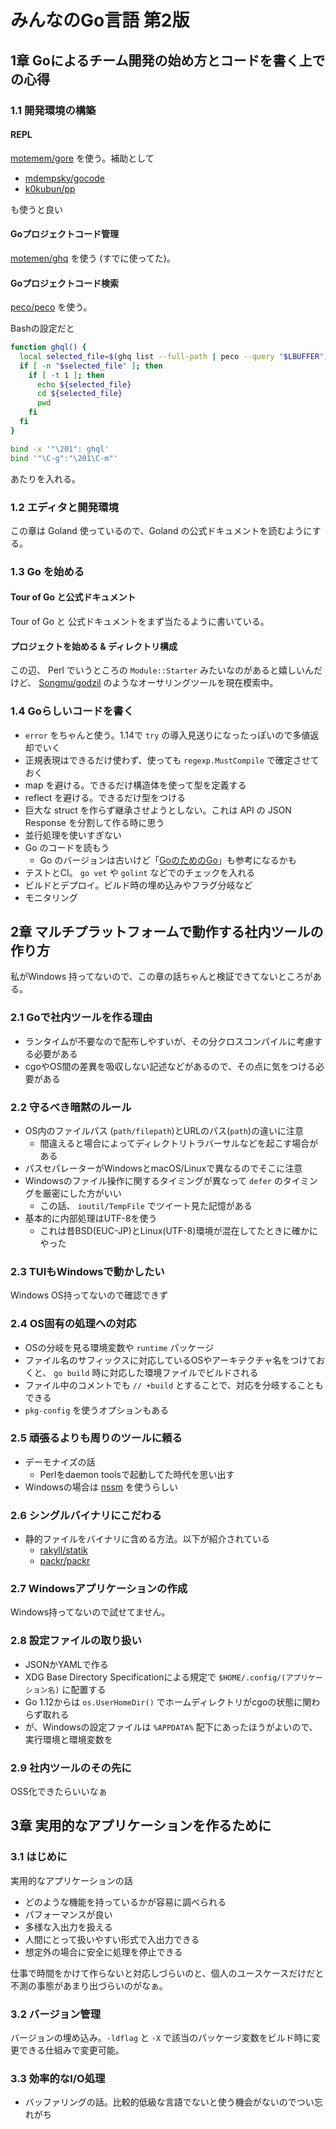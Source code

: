 # みんなのGo言語 第2版

## 1章 Goによるチーム開発の始め方とコードを書く上での心得

### 1.1 開発環境の構築

#### REPL

[motemem/gore](https://github.com/motemem/gore) を使う。補助として
* [mdempsky/gocode](https://github.com/mdempsky/gocode)
* [k0kubun/pp](https://github.com/k0kubun/pp)

も使うと良い

#### Goプロジェクトコード管理

[motemen/ghq](https://github.com/motemen/ghq) を使う (すでに使ってた)。


#### Goプロジェクトコード検索

[peco/peco](https://github.com/peco/peco) を使う。

Bashの設定だと

```bash
function ghql() {
  local selected_file=$(ghq list --full-path | peco --query "$LBUFFER")
  if [ -n "$selected_file" ]; then
    if [ -t 1 ]; then
      echo ${selected_file}
      cd ${selected_file}
      pwd
    fi
  fi
}

bind -x '"\201": ghql'
bind '"\C-g":"\201\C-m"'
```

あたりを入れる。


### 1.2 エディタと開発環境

この章は Goland 使っているので、Goland の公式ドキュメントを読むようにする。


### 1.3 Go を始める

#### Tour of Go と公式ドキュメント

Tour of Go と 公式ドキュメントをまず当たるように書いている。

#### プロジェクトを始める & ディレクトリ構成

この辺、 Perl でいうところの `Module::Starter` みたいなのがあると嬉しいんだけど、 [Songmu/godzil](https://github.com/Songmu/godzil) のようなオーサリングツールを現在模索中。


### 1.4 Goらしいコードを書く

* `error` をちゃんと使う。1.14で `try` の導入見送りになったっぽいので多値返却でいく
* 正規表現はできるだけ使わず、使っても `regexp.MustCompile` で確定させておく
* map を避ける。できるだけ構造体を使って型を定義する
* reflect を避ける。できるだけ型をつける
* 巨大な struct を作らず継承させようとしない。これは API の JSON Response を分割して作る時に思う
* 並行処理を使いすぎない
* Go のコードを読もう
    * Go のバージョンは古いけど「[GoのためのGo](https://motemen.github.io/go-for-go-book/https://motemen.github.io/go-for-go-book/)」も参考になるかも
* テストとCI。 `go vet` や `golint` などでのチェックを入れる
* ビルドとデプロイ。ビルド時の埋め込みやフラグ分岐など
* モニタリング


## 2章 マルチプラットフォームで動作する社内ツールの作り方

私がWindows 持ってないので、この章の話ちゃんと検証できてないところがある。


### 2.1 Goで社内ツールを作る理由

* ランタイムが不要なので配布しやすいが、その分クロスコンパイルに考慮する必要がある
* cgoやOS間の差異を吸収しない記述などがあるので、その点に気をつける必要がある

### 2.2 守るべき暗黙のルール

* OS内のファイルパス (`path/filepath`)とURLのパス(`path`)の違いに注意
    * 間違えると場合によってディレクトリトラバーサルなどを起こす場合がある
* パスセパレーターがWindowsとmacOS/Linuxで異なるのでそこに注意
* Windowsのファイル操作に関するタイミングが異なって `defer` のタイミングを厳密にした方がいい
    * この話、 `ioutil/TempFile` でツイート見た記憶がある
* 基本的に内部処理はUTF-8を使う
    * これは昔BSD(EUC-JP)とLinux(UTF-8)環境が混在してたときに確かにやった
    
### 2.3 TUIもWindowsで動かしたい

Windows OS持ってないので確認できず

### 2.4 OS固有の処理への対応

* OSの分岐を見る環境変数や `runtime` パッケージ
* ファイル名のサフィックスに対応しているOSやアーキテクチャ名をつけておくと、 `go build` 時に対応した環境ファイルでビルドされる
* ファイル中のコメントでも `// +build` とすることで、対応を分岐することもできる
* `pkg-config` を使うオプションもある

### 2.5 頑張るよりも周りのツールに頼る

* デーモナイズの話
    * Perlをdaemon toolsで起動してた時代を思い出す
* Windowsの場合は [nssm](https://nssm.cc/) を使うらしい

### 2.6 シングルバイナリにこだわる

* 静的ファイルをバイナリに含める方法。以下が紹介されている
    * [rakyll/statik](https://github.com/rakyll/statik)
    * [packr/packr](https://github.com/packr/packr)

### 2.7 Windowsアプリケーションの作成

Windows持ってないので試せてません。

### 2.8 設定ファイルの取り扱い

* JSONかYAMLで作る
* XDG Base Directory Specificationによる規定で `$HOME/.config/(アプリケーション名)` に配置する
* Go 1.12からは `os.UserHomeDir()` でホームディレクトリがcgoの状態に関わらず取れる
* が、Windowsの設定ファイルは `%APPDATA%` 配下にあったほうがよいので、実行環境と環境変数を

### 2.9 社内ツールのその先に

OSS化できたらいいなぁ


## 3章 実用的なアプリケーションを作るために

### 3.1 はじめに

実用的なアプリケーションの話

* どのような機能を持っているかが容易に調べられる
* パフォーマンスが良い
* 多様な入出力を扱える
* 人間にとって扱いやすい形式で入出力できる
* 想定外の場合に安全に処理を停止できる

仕事で時間をかけて作らないと対応しづらいのと、個人のユースケースだけだと不測の事態があまり出づらいのがなぁ。

### 3.2 バージョン管理

バージョンの埋め込み。`-ldflag` と `-X` で該当のパッケージ変数をビルド時に変更できる仕組みで変更可能。

### 3.3 効率的なI/O処理

* バッファリングの話。比較的低級な言語でないと使う機会がないのでつい忘れがち
